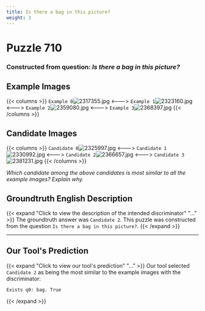 ```yaml
---
title: Is there a bag in this picture?
weight: 3
---
```


# Puzzle 710
### Constructed from question: _Is there a bag in this picture?_


## Example Images
{{< columns >}}
`Example 0`![2317355.jpg](/gqa_images/2317355.jpg)
<--->
`Example 1`![2323160.jpg](/gqa_images/2323160.jpg)
<--->
`Example 2`![2359080.jpg](/gqa_images/2359080.jpg)
<--->
`Example 3`![2368397.jpg](/gqa_images/2368397.jpg)
{{< /columns >}}

## Candidate Images
{{< columns >}}
`Candidate 0`![2325997.jpg](/gqa_images/2325997.jpg)
<--->
`Candidate 1`![2330992.jpg](/gqa_images/2330992.jpg)
<--->
`Candidate 2`![2366657.jpg](/gqa_images/2366657.jpg)
<--->
`Candidate 3`![2381231.jpg](/gqa_images/2381231.jpg)
{{< /columns >}}

*Which candidate among the above candidates is most similar to all the example images? Explain why.*

## Groundtruth English Description

{{< expand "Click to view the description of the intended discriminator" "..." >}}
The groundtruth answer was `Candidate 2`. This puzzle was constructed from the question `Is there a bag in this picture?`.
{{< /expand >}}

---

## Our Tool's Prediction

{{< expand "Click to view our tool's prediction" "..." >}}
Our tool selected `Candidate 2` as being the most similar to the example images with the discriminator:
```plaintext
Exists q0: bag. True
```
{{< /expand >}}
